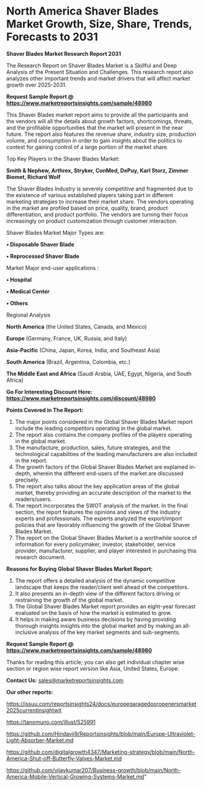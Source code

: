 # North America Shaver Blades Market Growth, Size, Share, Trends, Forecasts to 2031

<strong>Shaver Blades Market Research Report 2031</strong>

The Research Report on Shaver Blades Market is a Skillful and Deep Analysis of the Present Situation and Challenges. This research report also analyzes other important trends and market drivers that will affect market growth over 2025-2031.

<strong>Request Sample Report @ <a href=https://www.marketreportsinsights.com/sample/48980>https://www.marketreportsinsights.com/sample/48980</a></strong>

This Shaver Blades market report aims to provide all the participants and the vendors will all the details about growth factors, shortcomings, threats, and the profitable opportunities that the market will present in the near future. The report also features the revenue share, industry size, production volume, and consumption in order to gain insights about the politics to contest for gaining control of a large portion of the market share.

Top Key Players in the Shaver Blades Market:

<strong>Smith & Nephew, Arthrex, Stryker, ConMed, DePuy, Karl Storz, Zimmer Biomet, Richard Wolf</strong>

The Shaver Blades Industry is severely competitive and fragmented due to the existence of various established players taking part in different marketing strategies to increase their market share. The vendors operating in the market are profiled based on price, quality, brand, product differentiation, and product portfolio. The vendors are turning their focus increasingly on product customization through customer interaction.

Shaver Blades Market Major Types are:

<strong>•  Disposable Shaver Blade

•  Reprocessed Shaver Blade</strong>

Market Major end-user applications :

<strong>•  Hospital

•  Medical Center

•  Others</strong>

Regional Analysis

</u><strong><b>North America</b></strong> (the United States, Canada, and Mexico)

<strong><b>Europe </b></strong>(Germany, France, UK, Russia, and Italy)

<strong><b>Asia-Pacific</b></strong> (China, Japan, Korea, India, and Southeast Asia)

<strong><b>South America</b></strong> (Brazil, Argentina, Colombia, etc.)

<strong><b>The Middle East and Africa</b></strong> (Saudi Arabia, UAE, Egypt, Nigeria, and South Africa)

<strong>Go For Interesting Discount Here: <a href=https://www.marketreportsinsights.com/discount/48980>https://www.marketreportsinsights.com/discount/48980</a></strong>

<strong>Points Covered in The Report:</strong>
<ol>
  <li>The major points considered in the Global Shaver Blades Market report include the leading competitors operating in the global market.</li>
  <li>The report also contains the company profiles of the players operating in the global market.</li>
  <li>The manufacture, production, sales, future strategies, and the technological capabilities of the leading manufacturers are also included in the report.</li>
  <li>The growth factors of the Global Shaver Blades Market are explained in-depth, wherein the different end-users of the market are discussed precisely.</li>
  <li>The report also talks about the key application areas of the global market, thereby providing an accurate description of the market to the readers/users.</li>
  <li>The report incorporates the SWOT analysis of the market. In the final section, the report features the opinions and views of the industry experts and professionals. The experts analyzed the export/import policies that are favorably influencing the growth of the Global Shaver Blades Market.</li>
  <li>The report on the Global Shaver Blades Market is a worthwhile source of information for every policymaker, investor, stakeholder, service provider, manufacturer, supplier, and player interested in purchasing this research document.</li>
</ol>
<strong>Reasons for Buying Global Shaver Blades Market Report:</strong>

<ol>
  <li>The report offers a detailed analysis of the dynamic competitive landscape that keeps the reader/client well ahead of the competitors.</li>
  <li>It also presents an in-depth view of the different factors driving or restraining the growth of the global market.</li>
  <li>The Global Shaver Blades Market report provides an eight-year forecast evaluated on the basis of how the market is estimated to grow.</li>
  <li>It helps in making aware business decisions by having providing thorough insights insights into the global market and by making an all-inclusive analysis of the key market segments and sub-segments.</li>
</ol>
<strong>Request Sample Report @ <a href=https://www.marketreportsinsights.com/sample/48980>https://www.marketreportsinsights.com/sample/48980</a></strong>


Thanks for reading this article; you can also get individual chapter wise section or region wise report version like Asia, United States, Europe.

<strong>Contact Us:</strong>
sales@marketreportsinsights.com

<strong>Our other reports:</strong>

<a href=https://issuu.com/reportsinsights24/docs/europegaragedooropenersmarket2025currentinsightwit>https://issuu.com/reportsinsights24/docs/europegaragedooropenersmarket2025currentinsightwit</a>

<a href=https://tanomuno.com/illust/525991>https://tanomuno.com/illust/525991</a>

<a href=https://github.com/Hindavii9/Reportsinsights/blob/main/Europe-Ultraviolet-Light-Absorber-Market.md>https://github.com/Hindavii9/Reportsinsights/blob/main/Europe-Ultraviolet-Light-Absorber-Market.md</a>

<a href=https://github.com/digitalgrowth4347/Marketing-strategy/blob/main/North-America-Shut-off-Butterfly-Valves-Market.md>https://github.com/digitalgrowth4347/Marketing-strategy/blob/main/North-America-Shut-off-Butterfly-Valves-Market.md</a>

<a href=https://github.com/vijaykumar207/Business-growth/blob/main/North-America-Mobile-Vertical-Growing-Systems-Market.md>https://github.com/vijaykumar207/Business-growth/blob/main/North-America-Mobile-Vertical-Growing-Systems-Market.md</a>"
